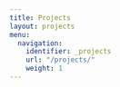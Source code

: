 ```yaml
---
title: Projects
layout: projects
menu:
  navigation:
    identifier: _projects
    url: "/projects/"
    weight: 1
---
```


